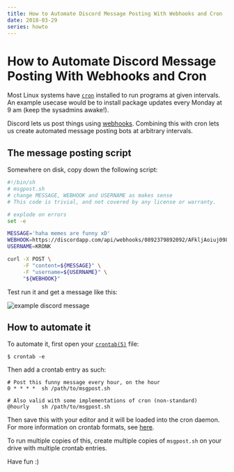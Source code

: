 ```yaml
---
title: How to Automate Discord Message Posting With Webhooks and Cron
date: 2018-03-29
series: howto
---
```


# How to Automate Discord Message Posting With Webhooks and Cron

Most Linux systems have [`cron`](https://en.wikipedia.org/wiki/Cron) installed to run programs at given intervals. An example usecase would be to install package updates every Monday at 9 am (keep the sysadmins awake!).

Discord lets us post things using [webhooks](https://discordapp.com/developers/docs/resources/webhook). Combining this with cron lets us create automated message posting bots at arbitrary intervals.

## The message posting script

Somewhere on disk, copy down the following script:

```sh
#!/bin/sh
# msgpost.sh
# change MESSAGE, WEBHOOK and USERNAME as makes sense
# This code is trivial, and not covered by any license or warranty.

# explode on errors
set -e

MESSAGE='haha memes are funny xD'
WEBHOOK=https://discordapp.com/api/webhooks/0892379892092/AFkljAoiuj098oKA_98kjlA85jds
USERNAME=KRONK

curl -X POST \
     -F "content=${MESSAGE}" \
     -F "username=${USERNAME}" \
     "${WEBHOOK}"
```

Test run it and get a message like this:

![example discord message](https://i.imgur.com/dtjXcei.png)

## How to automate it

To automate it, first open your [`crontab(5)`](http://man7.org/linux/man-pages/man5/crontab.5.html) file:

```console
$ crontab -e
```

Then add a crontab entry as such:

```crontab
# Post this funny message every hour, on the hour
0 * * * *  sh /path/to/msgpost.sh

# Also valid with some implementations of cron (non-standard)
@hourly    sh /path/to/msgpost.sh
```

Then save this with your editor and it will be loaded into the cron daemon. For more information on crontab formats, see [here](https://crontab.guru/).

To run multiple copies of this, create multiple copies of `msgpost.sh` on your drive with multiple crontab entries.

Have fun :)

